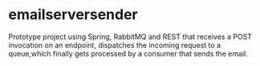 # emailserversender
Prototype project using Spring, RabbitMQ and REST that receives a POST invocation on an endpoint, 
dispatches the incoming request to a queue,which finally gets processed by a consumer that sends the email.
